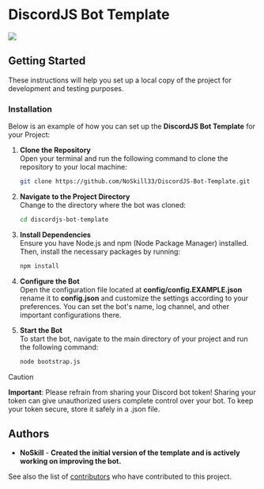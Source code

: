 # DiscordJS Bot Template
![](https://cdn.discordapp.com/attachments/1234474265726681099/1333256452521070642/YHtjTN8.png?ex=67983b54&is=6796e9d4&hm=35bc7bd19b15005fa5df46f3107ca0a29732de1444d489a117448dabf0bbce5b&)

## Getting Started
These instructions will help you set up a local copy of the project for development and testing purposes.

### Installation
Below is an example of how you can set up the **DiscordJS Bot Template** for your Project:

1. **Clone the Repository**  
   Open your terminal and run the following command to clone the repository to your local machine:
   ```bash
   git clone https://github.com/NoSkill33/DiscordJS-Bot-Template.git

2. **Navigate to the Project Directory**  
   Change to the directory where the bot was cloned:
   ```bash
   cd discordjs-bot-template

3. **Install Dependencies**  
   Ensure you have Node.js and npm (Node Package Manager) installed. Then, install the necessary packages by running:
   ```bash
   npm install

4. **Configure the Bot**  
   Open the configuration file located at **config/config.EXAMPLE.json** rename it to **config.json** and customize the settings according to your preferences. You can set the bot's name, log channel, and other important configurations there.

5. **Start the Bot**  
   To start the bot, navigate to the main directory of your project and run the following command:
   ```bash
   node bootstrap.js

> [!CAUTION]
> **Important**: Please refrain from sharing your Discord bot token! Sharing your token can give unauthorized users complete control over your bot. To keep your token secure, store it safely in a .json file.

## Authors
- **NoSkill** - **Created the initial version of the template and is actively working on improving the bot.**

See also the list of
[contributors](https://github.com/NoSkill33/DiscordJS-Bot-Template/contributors)
who have contributed to this project.
